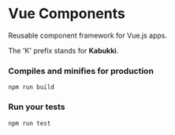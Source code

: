 # Vue Components

Reusable component framework for Vue.js apps.

The 'K' prefix stands for **Kabukki**.

### Compiles and minifies for production
```
npm run build
```

### Run your tests
```
npm run test
```
